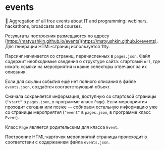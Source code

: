 # events
🕺 Aggregation of all free events about IT and programming: webinars, hackathons, broadcasts and courses.

Результаты построения размещаются по адресу  [https://matyushkin.github.io/events](https://matyushkin.github.io/events). Для генерации HTML-страниц используется 11ty.

Парсинг начинается со страниц, перечисленных в `pages.json`. Файл содержит необходимые сведения о структуре сайта: стартовый `url`, где искать ссылки на мероприятия и какие селекторы отвечают за их описания.

Если для ссылки события ещё нет полного описания в файле `events.json`, создаётся соответствующий объект. 

Сначала сохраняется информация, доступную со стартовой страницы (`"start"` в `pages.json`, в программе класс `Page`). Если мероприятия проходит сегодня или позже — собираем остальную информацию уже со страницы мероприятия  (`"event"` в `pages.json`, в программе класс `Event`).  

Класс `Page` является родительским для класса `Event`.

Построение HTML-карточек мероприятий страницы происходит в соответствии с содержанием файла `events.json`.